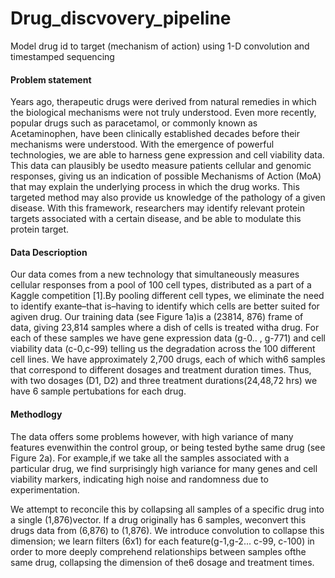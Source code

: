 # Drug_discvovery_pipeline
Model drug id to target (mechanism of action) using 1-D convolution and timestamped sequencing


<h4> Problem statement </h4>
Years ago, therapeutic drugs were derived from  natural  remedies  in  which  the  biological mechanisms  were  not  truly  understood.  Even more recently, popular drugs such as paracetamol,  or  commonly  known  as  Acetaminophen, have been clinically established decades before their  mechanisms  were  understood.  With  the emergence  of  powerful  technologies,  we  are able  to  harness  gene  expression  and  cell  viability  data.  This  data  can  plausibly  be  usedto  measure  patients  cellular  and  genomic  responses,  giving  us  an  indication  of  possible Mechanisms  of  Action  (MoA)  that  may  explain the underlying process in which the drug works. This targeted method may also provide us  knowledge  of  the  pathology  of  a  given disease. With this framework, researchers may identify relevant protein targets associated with a certain disease, and be able to modulate this protein target.
<h4> Data Descrioption</h4>
Our   data   comes   from   a   new   technology  that  simultaneously  measures  cellular  responses  from  a  pool  of  100  cell  types,  distributed as a part of a Kaggle competition [1].By  pooling  different  cell  types,  we  eliminate the  need  to  identify  exante–that  is–having  to identify  which  cells  are  better  suited  for  agiven  drug.  Our  training  data  (see  Figure  1a)is a (23814, 876) frame of data, giving 23,814 samples  where  a  dish  of  cells  is  treated  witha  drug.  For  each  of  these  samples  we  have gene  expression  data  (g-0..  ,  g-771)  and  cell viability data (c-0,c-99) telling us the degradation across the 100 different cell lines. We have approximately 2,700 drugs, each of which with6 samples that correspond to different dosages and  treatment  duration  times.  Thus,  with  two dosages (D1, D2) and three treatment durations(24,48,72  hrs)  we  have  6  sample  pertubations for each drug. 
<br />

<h4> Methodlogy</h4>
The  data  offers  some  problems  however, with   high   variance   of   many   features   evenwithin  the  control  group,  or  being  tested  bythe  same  drug  (see  Figure  2a).  For  example,if  we  take  all  the  samples  associated  with  a particular drug, we find surprisingly high variance for many genes and cell viability markers, indicating  high noise  and  randomness  due  to experimentation.


We  attempt  to  reconcile  this  by  collapsing  all samples of a specific drug into a single (1,876)vector.  If  a  drug  originally  has  6  samples,  weconvert this drugs data from (6,876) to (1,876). We  introduce  convolution  to  collapse  this  dimension; we learn filters (6x1) for each feature(g-1,g-2... c-99, c-100) in order to more deeply comprehend  relationships  between  samples  ofthe same drug, collapsing the dimension of the6 dosage and treatment times.

